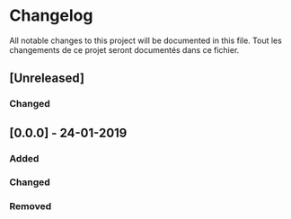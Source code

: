 # Changelog
All notable changes to this project will be documented in this file.
Tout les changements de ce projet seront documentés dans ce fichier.


## [Unreleased]
### Changed


## [0.0.0] - 24-01-2019
### Added

### Changed


### Removed


